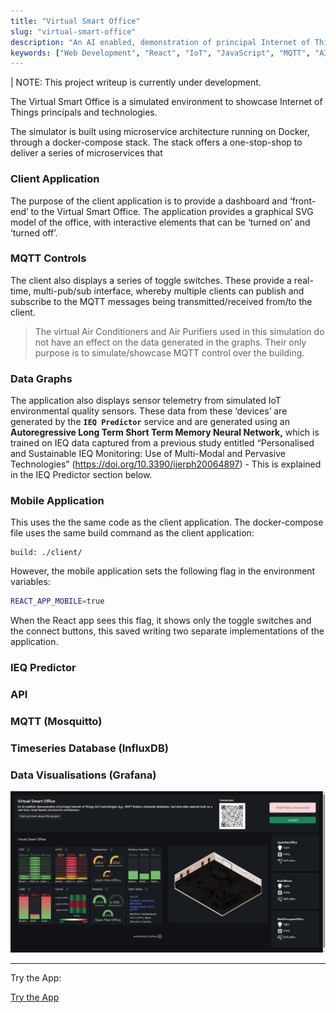 ```yaml
---
title: "Virtual Smart Office"
slug: "virtual-smart-office"
description: "An AI enabled, demonstration of principal Internet of Things (IoT) technologies (e.g., MQTT brokers, timeseries databases, real-time data capture) built on a real-time, cloud-based, microservice architecture."
keywords: ["Web Development", "React", "IoT", "JavaScript", "MQTT", "AI", "Cloud", "Microservices"]
---
```


| NOTE: This project writeup is currently under development.

The Virtual Smart Office is a simulated environment to showcase Internet of Things principals and technologies.

The simulator is built using microservice architecture running on Docker, through a docker-compose stack. The stack offers a one-stop-shop to deliver a series of microservices that

### Client Application

The purpose of the client application is to provide a dashboard and ‘front-end’ to the Virtual Smart Office. The application provides a graphical SVG model of the office, with interactive elements that can be ‘turned on’ and ‘turned off’.

### MQTT Controls

The client also displays a series of toggle switches. These provide a real-time, multi-pub/sub interface, whereby multiple clients can publish and subscribe to the MQTT messages being transmitted/received from/to the client.

> The virtual Air Conditioners and Air Purifiers used in this simulation do not have an effect on the data generated in the graphs. Their only purpose is to simulate/showcase MQTT control over the building.

### Data Graphs

The application also displays sensor telemetry from simulated IoT environmental quality sensors. These data from these ‘devices’ are generated by the **`IEQ Predictor`** service and are generated using an **Autoregressive Long Term Short Term Memory Neural Network,** which is trained on IEQ data captured from a previous study entitled “Personalised and Sustainable IEQ Monitoring: Use of Multi-Modal and Pervasive Technologies” (https://doi.org/10.3390/ijerph20064897) - This is explained in the IEQ Predictor section below.

### Mobile Application

This uses the the same code as the client application. The docker-compose file uses the same build command as the client application:

```docker
build: ./client/
```

However, the mobile application sets the following flag in the environment variables:

```bash
REACT_APP_MOBILE=true
```

When the React app sees this flag, it shows only the toggle switches and the connect buttons, this saved writing two separate implementations of the application.

### IEQ Predictor

### API

### MQTT (Mosquitto)

### Timeseries Database (InfluxDB)

### Data Visualisations (Grafana)

![screenshot](/project-images/virtual-smart-office/feature.png)

---

Try the App:

<a className="btn btn-dark" href="http://140.238.89.159:40153/"  target="_blank" rel="noopener noreferrer"><i className="fa fa-globe"></i> Try the App</a>
